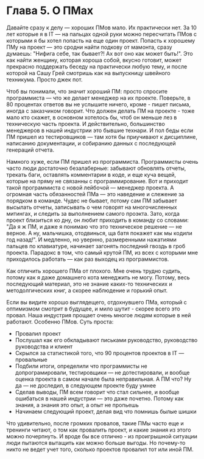 # Глава 5. О ПМах

Давайте сразу к делу — хороших ПМов мало. Их практически нет. За 10 лет которые я в IT — на пальцах одной руки можно пересчитать ПМов с которыми я бы хотел попасть на еще один проект. Попасть к хорошему ПМу на проект — это сродни найти подкову от мамонта, сразу думаешь: "Нифига себе, так бывает?! Ах вот оно как может быть!". Это как найти женщину, которая хороша собой, вкусно готовит, может прекрасно поддержать беседу на практически любую тему, и после которой на Сашу Грей смотришь как на выпускницу швейного техникума. Просто джек пот. 

Чтоб вы понимали, что значит хороший ПМ: просто спросите программиста — что же делает менеджер на их проекте. Поверьте, в 80 процентах ответов вы не услышите ничего, кроме - пишет письма, иногда с заказчиком говорит. Что должен делать ПМ на проекте - тоже мало кто скажет, в основном хотелось бы, чтоб он меньше лез в техническую часть проекта. И действительно, большинство менеджеров в нашей индустрии  это бывшие технари. И пол беды если ПМ пришел из тестировщиков — там хотя бы приучивают к дисциплине, написанию документации, и собиранию данных с последующей генераций отчета. 

Намного хуже, если ПМ пришел из программиста. Программисты очень часто люди достаточно безалаберные: забывают обновлять отчеты, трекать баги, оставлять комментарии в коде, и еще куча вещей, которые на пряму не связанны с программирование. Вот и приходит такой программиста с новой лейбочой — менеджер проекта. А огромная часть обязанностей ПМа — это наведение и слежение за порядком в команде. Чудес не бывает, потому сам ПМ забывает высылать отчеты, записывать о чем говорят на многочисленных митингах, и следить за выполнением самого проэкта. Зато, когда проект близиться ко дну, он любит приходить в команду со словами: "Да я ж ПМ, и даже я понимаю что это техническое решение — не верное. А ну, мальчишка, отодвинься, ща батя покажет как мы кодили год назад!". И медленно, но увернно, размеренными нажатиями пальцев по клавиатуре, начинает загонять последний гвоздь в гроб проекта. Парадокс в том, что самый крутой ПМ, из всех с которыми мне приходилось работать — как раз выходец из программистов.

Как отличить хорошего ПМа от плохого. Мне очень трудно судить, потому как я даже домашнего кота менеджить не могу. Потому, весь последующий материал, это не знание каких-то технических и методолгических книг, а скорее наблюдение и горький опыт. 

Если вы видите хорошо выглядещего, отдохнувшего ПМа, который с оптимизмом смотрит в будущее, и мило шутит - скорее всего это провал. Наша индустрия прощает очень многое людям которые в ней работают. Особенно ПМов. Суть проста: 

- Провалил проект
- Послушал как его обкладывают письками руководство, руководство руководства и клиент
- Скрылся за статистикой того, что 90 процентов проектов в IT — провальные
- Подбили итоги, определили что программисты не допрограмировали, тестировщики — не дотестировали, и вообще оценка проекта в самом начале была неправильная. А ПМ что? Ну да — не доследил, в следующем проекте буду умнее
- Сделав выводы, ПМ всем говорит что стал сильнее, и вообще ошибаться в нашей индустрии — это даже почетно. Потому как знания, а знания это опыт, а опыт не пропьешь
- Начинаем следующий проект, делая вид что помнишь былые шишки

Что удивительно, после громких провалов, такие ПМы часто еще и тренинги читают, о том как провалить проект, и какие знания из этого можно почерпнуть. И вроде бы все отлично - из проигрышной ситуации люди пытаются вытащить как можно больше выгоды. Но почему-то никто не ведет учет того, сколько проектов провалил тот или иной ПМ. 




